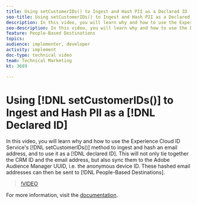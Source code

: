 ```yaml
---
title: Using setCustomerIDs() to Ingest and Hash PII as a Declared ID
seo-title: Using setCustomerIDs() to Ingest and Hash PII as a Declared ID
description: In this video, you will learn why and how to use the Experience Cloud ID Service's setCustomerIDs() method to ingest and hash an email address, and to use it as a declared ID. This will not only tie together the CRM ID and the email address, but also sync them to the Adobe Audience Manager UUID, i.e. the anonymous device ID. These hashed email addresses can then be sent to People-Based Destinations.
seo-description: In this video, you will learn why and how to use the Experience Cloud ID Service's setCustomerIDs() method to ingest and hash an email address, and to use it as a declared ID. This will not only tie together the CRM ID and the email address, but also sync them to the Adobe Audience Manager UUID, i.e. the anonymous device ID. These hashed email addresses can then be sent to People-Based Destinations.
feature: People-Based Destinations
topics: 
audience: implementer, developer
activity: implement
doc-type: technical video
team: Technical Marketing
kt: 3689

---
```


# Using [!DNL setCustomerIDs()] to Ingest and Hash PII as a [!DNL Declared ID]

In this video, you will learn why and how to use the Experience Cloud ID Service's [!DNL setCustomerIDs()] method to ingest and hash an email address, and to use it as a [!DNL declared ID]. This will not only tie together the CRM ID and the email address, but also sync them to the Adobe Audience Manager UUID, i.e. the anonymous device ID. These hashed email addresses can then be sent to [!DNL People-Based Destinations].

>[!VIDEO](https://video.tv.adobe.com/v/29136/?quality=12)

For more information, visit the [documentation](https://docs.adobe.com/content/help/en/id-service/using/reference/hashing-support.html).
